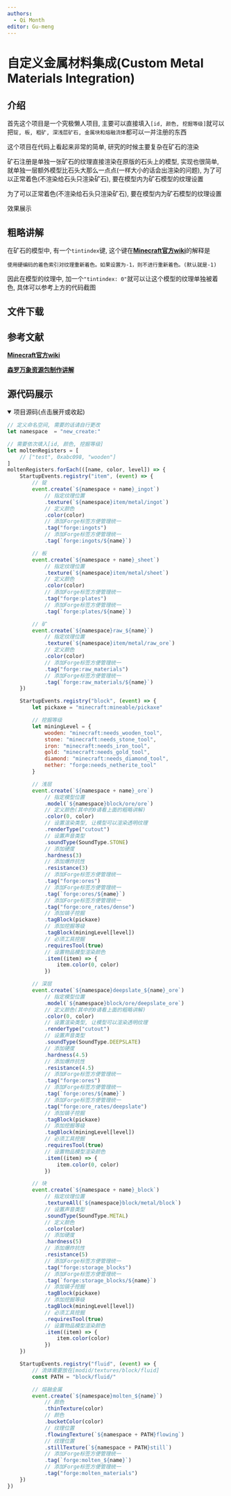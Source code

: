 ```yaml
---
authors:
  - Qi Month
editor: Gu-meng
---
```


# 自定义金属材料集成(Custom Metal Materials Integration)

## 介绍

首先这个项目是一个究极懒人项目, 主要可以直接填入`[id, 颜色, 挖掘等级]`就可以把`锭, 板, 粗矿, 深浅层矿石, 金属块和熔融流体`都可以一并注册的东西

这个项目在代码上看起来非常的简单, 研究的时候主要复杂在矿石的渲染

矿石注册是单独一张矿石的纹理直接渲染在原版的石头上的模型, 实现也很简单, 就单独一层额外模型比石头大那么一点点(一样大小的话会出渲染的问题), 为了可以正常着色(不渲染给石头只渲染矿石), 要在模型内为矿石模型的纹理设置

<!-- ![1](/imgs/CustomMetal/1.png) -->

为了可以正常着色(不渲染给石头只渲染矿石), 要在模型内为矿石模型的纹理设置

<!-- ![2](/imgs/CustomMetal/2.png) -->

效果展示
<!-- ![3](/imgs/CustomMetal/3.png) -->
## 粗略讲解

在矿石的模型中, 有一个`tintindex`键, 这个键在[**Minecraft官方wiki**](https://zh.minecraft.wiki/w/Tutorial:制作资源包/模型?variant:=zh-cn)的解释是

```
使用硬编码的着色索引对纹理重新着色。如果设置为-1，则不进行重新着色。(默认就是-1)
```

因此在模型的纹理中, 加一个`"tintindex: 0"`就可以让这个模型的纹理单独被着色, 具体可以参考上方的代码截图

## 文件下载

<!-- [文件下载](/Code/Projects/CMMI) -->

## 参考文献

[**Minecraft官方wiki**](https://zh.minecraft.wiki/w/Tutorial:制作资源包/模型?variant:=zh-cn)

[**森罗万象资源包制作讲解**](http://sqwatermark.com/resguide/vanilla/model/tintindex.html)

## 源代码展示

<details open>

<summary>项目源码(点击展开或收起)</summary>

```js
// 定义命名空间, 需要的话请自行更改
let namespace  = "new_create:"

// 需要依次填入[id, 颜色, 挖掘等级]
let moltenRegisters = [
	// ["test", 0xabc098, "wooden"]
]
moltenRegisters.forEach(([name, color, level]) => {
	StartupEvents.registry("item", (event) => {
		// 锭
		event.create(`${namespace + name}_ingot`)
			// 指定纹理位置
			.texture(`${namespace}item/metal/ingot`)
			// 定义颜色
			.color(color)
			// 添加Forge标签方便管理统一
			.tag("forge:ingots")
			// 添加Forge标签方便管理统一
			.tag(`forge:ingots/${name}`)

		// 板
		event.create(`${namespace + name}_sheet`)
			// 指定纹理位置
			.texture(`${namespace}item/metal/sheet`)
			// 定义颜色
			.color(color)
			// 添加Forge标签方便管理统一
			.tag("forge:plates")
			// 添加Forge标签方便管理统一
			.tag(`forge:plates/${name}`)

		// 矿
		event.create(`${namespace}raw_${name}`)
			// 指定纹理位置
			.texture(`${namespace}item/metal/raw_ore`)
			// 定义颜色
			.color(color)
			// 添加Forge标签方便管理统一
			.tag("forge:raw_materials")
			// 添加Forge标签方便管理统一
			.tag(`forge:raw_materials/${name}`)
	})

	StartupEvents.registry("block", (event) => {
		let pickaxe = "minecraft:mineable/pickaxe"

		// 挖掘等级
		let miningLevel = {
			wooden: "minecraft:needs_wooden_tool",
			stone: "minecraft:needs_stone_tool",
			iron: "minecraft:needs_iron_tool",
			gold: "minecraft:needs_gold_tool",
			diamond: "minecraft:needs_diamond_tool",
			nether: "forge:needs_netherite_tool"
		}

		// 浅层
		event.create(`${namespace + name}_ore`)
			// 指定模型位置
			.model(`${namespace}block/ore/ore`)
			// 定义颜色(其中的0请看上面的粗略讲解)
			.color(0, color)
			// 设置渲染类型, 让模型可以渲染透明纹理
			.renderType("cutout")
			// 设置声音类型
			.soundType(SoundType.STONE)
			// 添加硬度
			.hardness(3)
			// 添加爆炸抗性
			.resistance(3)
			// 添加Forge标签方便管理统一
			.tag("forge:ores")
			// 添加Forge标签方便管理统一
			.tag(`forge:ores/${name}`)
			// 添加Forge标签方便管理统一
			.tag("forge:ore_rates/dense")
			// 添加镐子挖掘
			.tagBlock(pickaxe)
			// 添加挖掘等级
			.tagBlock(miningLevel[level])
			// 必须工具挖掘
			.requiresTool(true)
			// 设置物品模型渲染颜色
			.item((item) => {
				item.color(0, color)
			})

		// 深层
		event.create(`${namespace}deepslate_${name}_ore`)
			// 指定模型位置
			.model(`${namespace}block/ore/deepslate_ore`)
			// 定义颜色(其中的0请看上面的粗略讲解)
			.color(0, color)
			// 设置渲染类型, 让模型可以渲染透明纹理
			.renderType("cutout")
			// 设置声音类型
			.soundType(SoundType.DEEPSLATE)
			// 添加硬度
			.hardness(4.5)
			// 添加爆炸抗性
			.resistance(4.5)
			// 添加Forge标签方便管理统一
			.tag("forge:ores")
			// 添加Forge标签方便管理统一
			.tag(`forge:ores/${name}`)
			// 添加Forge标签方便管理统一
			.tag("forge:ore_rates/deepslate")
			// 添加镐子挖掘
			.tagBlock(pickaxe)
			// 添加挖掘等级
			.tagBlock(miningLevel[level])
			// 必须工具挖掘
			.requiresTool(true)
			// 设置物品模型渲染颜色
			.item((item) => {
				item.color(0, color)
			})

		// 块
		event.create(`${namespace + name}_block`)
			// 指定纹理位置
			.textureAll(`${namespace}block/metal/block`)
			// 设置声音类型
			.soundType(SoundType.METAL)
			// 定义颜色
			.color(color)
			// 添加硬度
			.hardness(5)
			// 添加爆炸抗性
			.resistance(5)
			// 添加Forge标签方便管理统一
			.tag("forge:storage_blocks")
			// 添加Forge标签方便管理统一
			.tag(`forge:storage_blocks/${name}`)
			// 添加镐子挖掘
			.tagBlock(pickaxe)
			// 添加挖掘等级
			.tagBlock(miningLevel[level])
			// 必须工具挖掘
			.requiresTool(true)
			// 设置物品模型渲染颜色
			.item((item) => {
				item.color(color)
			})
	})

	StartupEvents.registry("fluid", (event) => {
		// 流体需要放在[modid/textures/block/fluid]
		const PATH = "block/fluid/"

		// 熔融金属
		event.create(`${namespace}molten_${name}`)
			// 颜色
			.thinTexture(color)
			// 颜色
			.bucketColor(color)
			// 纹理位置
			.flowingTexture(`${namespace + PATH}flowing`)
			// 纹理位置
			.stillTexture(`${namespace + PATH}still`)
			// 添加Forge标签方便管理统一
			.tag(`forge:molten_${name}`)
			// 添加Forge标签方便管理统一
			.tag("forge:molten_materials")
	})
})
```
</details>
